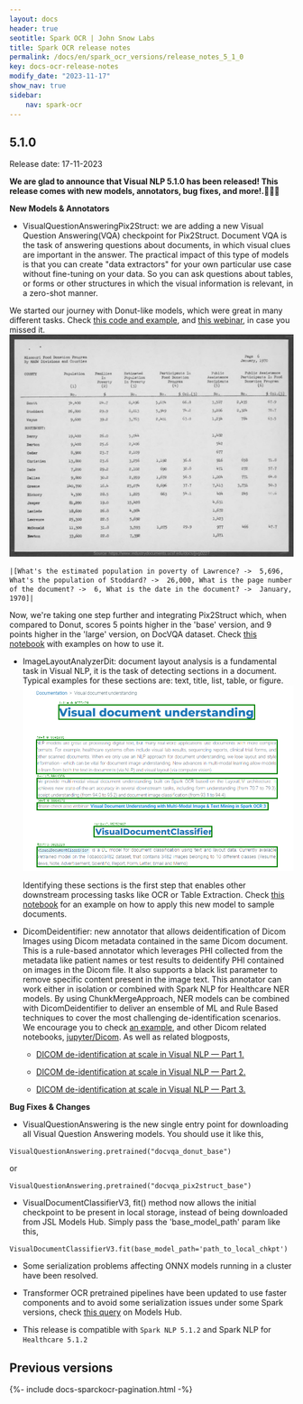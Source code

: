 ```yaml
---
layout: docs
header: true
seotitle: Spark OCR | John Snow Labs
title: Spark OCR release notes
permalink: /docs/en/spark_ocr_versions/release_notes_5_1_0
key: docs-ocr-release-notes
modify_date: "2023-11-17"
show_nav: true
sidebar:
    nav: spark-ocr
---
```


<div class="h3-box" markdown="1">

## 5.1.0

Release date: 17-11-2023


**We are glad to announce that Visual NLP 5.1.0 has been released! This release comes with new models, annotators, bug fixes, and more!.📢📢📢**

**New Models &  Annotators**
* VisualQuestionAnsweringPix2Struct: we are adding a new Visual Question Answering(VQA) checkpoint for Pix2Struct. Document VQA is the task of answering questions about documents, in which visual clues are important in the answer.
The practical impact of this type of models is that you can create "data extractors" for your own particular use case without fine-tuning on your data. So you can ask questions about tables, or forms or other structures in which the visual information is relevant, in a zero-shot manner.

We started our journey with Donut-like models, which were great in many different tasks. Check [this code and example](https://nlp.johnsnowlabs.com/2023/01/17/docvqa_donut_base_en_3_2.html), and [this webinar](https://www.johnsnowlabs.com/watch-zero-shot-visual-question-answering/), in case you missed it.
![image](/assets/images/ocr/pix2struct_sample.png)

```
|[What's the estimated population in poverty of Lawrence? ->  5,696, What's the population of Stoddard? ->  26,000, What is the page number of the document? ->  6, What is the date in the document? ->  January, 1970]|

```

Now, we're taking one step further and integrating Pix2Struct which, when compared to Donut, scores 5 points higher in the 'base' version, and 9 points higher in the 'large' version, on DocVQA dataset.
Check [this notebook](https://github.com/JohnSnowLabs/spark-ocr-workshop/blob/master/jupyter/SparkOcrVisualPix2Struct.ipynb) with examples on how to use it.

* ImageLayoutAnalyzerDit: document layout analysis is a fundamental task in Visual NLP, it is the task of detecting sections in a document. Typical examples for these sections are: text, title, list, table, or figure.
![image](/assets/images/ocr/dit-layout-sample.png)


 
   Identifying these sections is the first step that enables other downstream processing tasks like OCR or Table Extraction.
Check [this notebook](https://github.com/JohnSnowLabs/spark-ocr-workshop/blob/master/jupyter/SparkOCRDitLayoutAnalyze.ipynb) for an example on how to apply this new model to sample documents.

* DicomDeidentifier: new annotator that allows deidentification of Dicom Images using Dicom metadata contained in the same Dicom document. This is a rule-based annotator which leverages PHI collected from the metadata like patient names or test results to deidentify PHI contained on images in the Dicom file. It also supports a black list parameter to remove specific content present in the image text.
This annotator can work either in isolation or combined with Spark NLP for Healthcare NER models. By using ChunkMergeApproach, NER models can be combined with DicomDeidentifier to deliver an ensemble of ML and Rule Based techniques to cover the most challenging de-identification scenarios.
We encourage you to check [an example](https://github.com/JohnSnowLabs/spark-ocr-workshop/blob/master/jupyter/Dicom/SparkOcrDicomDeIdentificationV3.ipynb), and other Dicom related notebooks,
[jupyter/Dicom](https://github.com/JohnSnowLabs/spark-ocr-workshop/tree/master/jupyter/Dicom).
As well as related blogposts,

    * [DICOM de-identification at scale in Visual NLP — Part 1.](https://medium.com/john-snow-labs/dicom-de-identification-at-scale-in-visual-nlp-part-1-68784177f5f0)

    * [DICOM de-identification at scale in Visual NLP — Part 2.](https://medium.com/john-snow-labs/dicom-de-identification-at-scale-in-visual-nlp-part-2-361af5e36412)

    * [DICOM de-identification at scale in Visual NLP — Part 3.](https://medium.com/john-snow-labs/dicom-de-identification-at-scale-in-visual-nlp-part-3-ac750be386cb)

**Bug Fixes & Changes**

+ VisualQuestionAnswering is the new single entry point for downloading all Visual Question Answering models. You should use it like this,

```
VisualQuestionAnswering.pretrained("docvqa_donut_base")
```

or 

```
VisualQuestionAnswering.pretrained("docvqa_pix2struct_base")	
```
* VisualDocumentClassifierV3, fit() method now allows the initial checkpoint to be present in local storage, instead of being downloaded from JSL Models Hub. Simply pass the 'base_model_path' param like this,
```
VisualDocumentClassifierV3.fit(base_model_path='path_to_local_chkpt')
```
* Some serialization problems affecting ONNX models running in a cluster have been resolved.
* Transformer OCR pretrained pipelines have been updated to use faster components and to avoid some serialization issues under some Spark versions, check [this query](https://nlp.johnsnowlabs.com/models?edition=Visual+NLP&type=pipeline) on Models Hub.

* This release is compatible with ```Spark NLP 5.1.2``` and Spark NLP for``` Healthcare 5.1.2```





</div><div class="prev_ver h3-box" markdown="1">

## Previous versions

</div>

{%- include docs-sparckocr-pagination.html -%}
